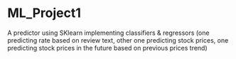 # ML_Project1

A predictor using SKlearn implementing classifiers & regressors (one predicting rate based on review text, other one predicting stock prices, 
one predicting stock prices in the future based on previous prices trend)
